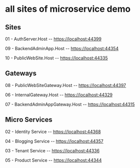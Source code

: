 # all sites of microservice demo

## Sites

01 - AuthServer.Host -- <https://localhost:44399>

09 - BackendAdminApp.Host -- <https://localhost:44354>

10 - PublicWebSite.Host -- <https://localhost:44335>

## Gateways

08 - PublicWebSiteGateway.Host -- <https://localhost:44397>

06 - InternalGateway.Host -- <https://localhost:44329>

07 - BackendAdminAppGateway.Host -- <https://localhost:44315>

## Micro Services

02 - Identity Service -- <https://localhost:44368>

04 - Blogging Service -- <https://localhost:44357>

03 - Tenant Service -- <https://localhost:44336>

05 - Product Service -- <https://localhost:44344>
